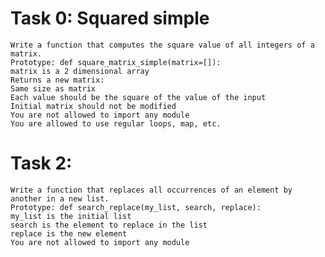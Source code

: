 # Task 0: Squared simple
    Write a function that computes the square value of all integers of a matrix.
    Prototype: def square_matrix_simple(matrix=[]):
    matrix is a 2 dimensional array
    Returns a new matrix:
    Same size as matrix
    Each value should be the square of the value of the input
    Initial matrix should not be modified
    You are not allowed to import any module
    You are allowed to use regular loops, map, etc.
# Task 2:
    Write a function that replaces all occurrences of an element by another in a new list.
    Prototype: def search_replace(my_list, search, replace):
    my_list is the initial list
    search is the element to replace in the list
    replace is the new element
    You are not allowed to import any module